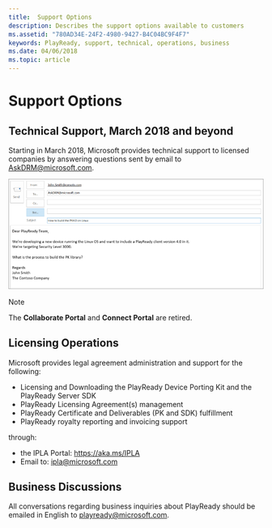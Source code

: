 ```yaml
---
title:  Support Options
description: Describes the support options available to customers
ms.assetid: "780AD34E-24F2-4980-9427-B4C04BC9F4F7"
keywords: PlayReady, support, technical, operations, business
ms.date: 04/06/2018
ms.topic: article
---
```


# Support Options

## Technical Support, March 2018 and beyond

Starting in March 2018, Microsoft provides technical support to licensed companies by answering questions sent by email to [AskDRM@microsoft.com](mailto:AskDRM@microsoft.com).

![Sending email to AskDRM](images/send-to-askdrm.png)

>[!NOTE]
>The **Collaborate Portal** and **Connect Portal** are retired. 

## Licensing Operations

Microsoft provides legal agreement administration and support for the following:

* Licensing and Downloading the PlayReady Device Porting Kit and the PlayReady Server SDK
* PlayReady Licensing Agreement(s) management
* PlayReady Certificate and Deliverables (PK and SDK) fulfillment
* PlayReady royalty reporting and invoicing support 

through:

* the IPLA Portal: https://aka.ms/IPLA 
* Email to: [ipla@microsoft.com](mailto:ipla@microsoft.com)

 


## Business Discussions

All conversations regarding business inquiries about PlayReady should be emailed in English to [playready@microsoft.com](mailto:playready@microsoft.com). 
